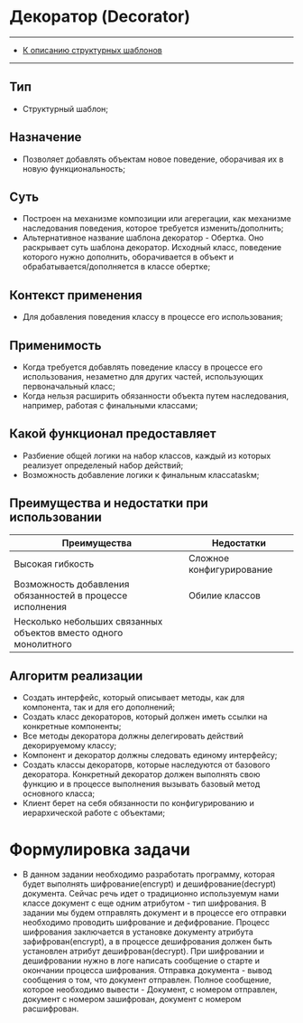 # Декоратор (Decorator)

****
* [К описанию структурных шаблонов](../README.md)
****

## Тип

* Структурный шаблон;

## Назначение

* Позволяет добавлять объектам новое поведение,
  оборачивая их в новую функциональность;

## Суть

* Построен на механизме композиции или агерегации, как механизме наследования поведения, которое требуется
  изменить/дополнить;
* Альтернативное название шаблона декоратор - Обертка. Оно раскрывает суть шаблона декоратор. Исходный класс, поведение
  которого нужно дополнить, оборачивается в объект и обрабатывается/дополняется в классе обертке;

## Контекст применения

* Для добавления поведения классу в процессе его использования;

## Применимость

* Когда требуется добавлять поведение классу в процессе его использования,
  незаметно для других частей, использующих первоначальный класс;
* Когда нельзя расширить обязанности объекта путем наследования, например, работая с финальными классами;

## Какой функционал предоставляет

* Разбиение общей логики на набор классов, каждый 
из которых реализует определеный набор действий;
* Возможность добавление логики к финальным классаtaskм;

## Преимущества и недостатки при использовании

| Преимущества                                                     | Недостатки               |
|------------------------------------------------------------------|--------------------------|
| Высокая гибкость                                                 | Сложное конфигурирование |
| Возможность добавления обязанностей в процессе исполнения        | Обилие классов           |
| Несколько небольших связанных объектов вместо одного монолитного |                          |

## Алгоритм реализации

* Создать интерфейс, который описывает методы, как для компонента, так и для его дополнений;
* Создать класс декораторов, который должен иметь ссылки на конкретные компоненты;
* Все методы декоратора должны делегировать действий декорируемому классу;
* Компонент и декоратор должны следовать единому интерфейсу;
* Создать классы декораторв, которые наследуются от базового декоратора. Конкретный декоратор должен выполнять свою
  функцию
  и в процессе выполнения вызывать базовый метод основного класса;
* Клиент берет на себя обязанности по конфигурированию и иерархической работе с объектами;

# Формулировка задачи
* В данном задании необходимо разработать программу, которая будет выполнять шифрование(encrypt) 
и дешифрование(decrypt) документа. Сейчас речь идет о традиционно используемум нами классе документ 
с еще одним атрибутом - тип шифрования. В задании мы будем отправлять документ и в процессе его отправки 
необходимо проводить шифрование и дефифрование. Процесс шифрования заключается в установке документу 
атрибута зафифрован(encrypt), а в процессе дешифрования должен быть установлен атрибут дешифрован(decrypt).
При шифровании и дешифровании нужно в логе написать сообщение о старте и окончании процесса шифрования. 
Отправка документа - вывод сообщения о том, что документ отправлен. Полное сообщение, которое необходимо 
вывести - Документ, с номером отправлен, документ с номером зашифрован, документ с номером расшифрован.
